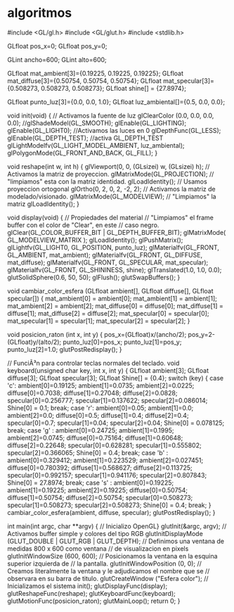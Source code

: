 # algoritmos
#include <GL/gl.h>
#include <GL/glut.h>
#include <stdlib.h>

GLfloat pos_x=0;
GLfloat pos_y=0;

GLint ancho=600;
GLint alto=600;

GLfloat mat_ambient[3]={0.19225, 0.19225, 0.19225};
GLfloat mat_diffuse[3]={0.50754, 0.50754, 0.50754};
GLfloat mat_specular[3]={0.508273, 0.508273, 0.508273};
GLfloat shine[] = {27.8974};

GLfloat punto_luz[3]={0.0, 0.0, 1.0};
GLfloat luz_ambiental[]={0.5, 0.0, 0.0};

void init(void)
{
  // Activamos la fuente de luz
  glClearColor (0.0, 0.0, 0.0, 0.0);
  //glShadeModel(GL_SMOOTH);
  glEnable(GL_LIGHTING);
  glEnable(GL_LIGHT0); //Activamos las luces en 0
  glDepthFunc(GL_LESS);
  glEnable(GL_DEPTH_TEST); //activa GL_DEPTH_TEST
  glLightModelfv(GL_LIGHT_MODEL_AMBIENT, luz_ambiental);
  glPolygonMode(GL_FRONT_AND_BACK, GL_FILL);
}

void reshape(int w, int h)
{
  glViewport(0, 0, (GLsizei) w, (GLsizei) h);
  // Activamos la matriz de proyeccion.
  glMatrixMode(GL_PROJECTION);
  // "limpiamos" esta con la matriz identidad.
  glLoadIdentity();
  // Usamos proyeccion ortogonal
  glOrtho(0, 2, 0, 2, -2, 2);
  // Activamos la matriz de modelado/visionado.
  glMatrixMode(GL_MODELVIEW);
  // "Limpiamos" la matriz
  glLoadIdentity();
}

void display(void)
{
	// Propiedades del material
	// "Limpiamos" el frame buffer con el color de "Clear", en este
	// caso negro.
	glClear(GL_COLOR_BUFFER_BIT | GL_DEPTH_BUFFER_BIT);
	glMatrixMode( GL_MODELVIEW_MATRIX );
	glLoadIdentity();
	glPushMatrix();
	glLightfv(GL_LIGHT0, GL_POSITION, punto_luz);
	glMaterialfv(GL_FRONT, GL_AMBIENT, mat_ambient);
	glMaterialfv(GL_FRONT, GL_DIFFUSE, mat_diffuse);
	glMaterialfv(GL_FRONT, GL_SPECULAR, mat_specular);
	glMaterialfv(GL_FRONT, GL_SHININESS, shine);
	glTranslated(1.0, 1.0, 0.0);
	glutSolidSphere(0.6, 50, 50);
	glFlush();
	glutSwapBuffers();
}

void cambiar_color_esfera (GLfloat ambient[], GLfloat diffuse[], GLfloat specular[])
{
	mat_ambient[0] = ambient[0];
	mat_ambient[1] = ambient[1];
	mat_ambient[2] = ambient[2];
	mat_diffuse[0] = diffuse[0];
	mat_diffuse[1] = diffuse[1];
	mat_diffuse[2] = diffuse[2];
	mat_specular[0] = specular[0];
	mat_specular[1] = specular[1];
	mat_specular[2] = specular[2];
}

void posicion_raton (int x, int y)
{
	pos_x=(GLfloat)x/(ancho/2);
	pos_y=2-(GLfloat)y/(alto/2);
	punto_luz[0]=pos_x;
	punto_luz[1]=pos_y;
	punto_luz[2]=1.0;
	glutPostRedisplay();
}

// FunciÃ³n para controlar teclas normales del teclado.
void keyboard(unsigned char key, int x, int y)
{
	GLfloat ambient[3];
	GLfloat diffuse[3];
	GLfloat specular[3];
	GLfloat Shine[] = {0.4};
	switch (key)
    {
	case 'c':
		ambient[0]=0.19125;
		ambient[1]=0.0735;
		ambient[2]=0.0225;
		diffuse[0]=0.7038;
		diffuse[1]=0.27048;
		diffuse[2]=0.0828;
		specular[0]=0.256777;
		specular[1]=0.137622;
		specular[2]=0.086014;
		Shine[0] = 0.1;
		break;
	case 'r':
			ambient[0]=0.05;
			ambient[1]=0.0;
			ambient[2]=0.0;
			diffuse[0]=0.5;
			diffuse[1]=0.4;
			diffuse[2]=0.4;
			specular[0]=0.7;
			specular[1]=0.04;
			specular[2]=0.04;
			Shine[0] = 0.078125;
			break;
	case 'g' :
			ambient[0]=0.24725;
			ambient[1]=0.1995;
			ambient[2]=0.0745;
			diffuse[0]=0.75164;
			diffuse[1]=0.60648;
			diffuse[2]=0.22648;
			specular[0]=0.628281;
			specular[1]=0.555802;
			specular[2]=0.366065;
			Shine[0] = 0.4;
	break;
	case 'b' :
			ambient[0]=0.329412;
			ambient[1]=0.223529;
			ambient[2]=0.027451;
			diffuse[0]=0.780392;
			diffuse[1]=0.568627;
			diffuse[2]=0.113725;
			specular[0]=0.992157;
			specular[1]=0.941176;
			specular[2]=0.807843;
			Shine[0] = 27.8974;
      break;
    case 's' :
			ambient[0]=0.19225;
			ambient[1]=0.19225;
			ambient[2]=0.19225;
			diffuse[0]=0.50754;
			diffuse[1]=0.50754;
			diffuse[2]=0.50754;
			specular[0]=0.508273;
			specular[1]=0.508273;
			specular[2]=0.508273;
			Shine[0] = 0.4;
	  break;
    }
    cambiar_color_esfera(ambient, diffuse, specular);
	glutPostRedisplay();
}

int main(int argc, char **argv)
{
	// Inicializo OpenGL}
	glutInit(&argc, argv);
	// Activamos buffer simple y colores del tipo RGB
	glutInitDisplayMode (GLUT_DOUBLE | GLUT_RGB | GLUT_DEPTH);
	// Definimos una ventana de medidas 800 x 600 como ventana
	// de visualizacion en pixels
	glutInitWindowSize (600, 600);
	// Posicionamos la ventana en la esquina superior izquierda de
	// la pantalla.
	glutInitWindowPosition (0, 0);
	// Creamos literalmente la ventana y le adjudicamos el nombre que se
	// observara en su barra de titulo.
	glutCreateWindow ("Esfera color");
	// Inicializamos el sistema
	init();
	glutDisplayFunc(display);
	glutReshapeFunc(reshape);
	glutKeyboardFunc(keyboard);
	glutMotionFunc(posicion_raton);
	glutMainLoop();
	return 0;
}
